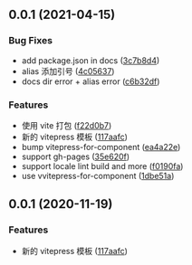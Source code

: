 ## 0.0.1 (2021-04-15)

### Bug Fixes

-   add package.json in docs ([3c7b8d4](https://github.com/dewfall123/vue-lib-template/commit/3c7b8d4017b567f6715fb18399bf0f267cbcc72b))
-   alias 添加引号 ([4c05637](https://github.com/dewfall123/vue-lib-template/commit/4c05637138f86d12bbe5f933a0a6d6d6196d26f4))
-   docs dir error + alias error ([c6b32df](https://github.com/dewfall123/vue-lib-template/commit/c6b32dfcabab4713982c3b4c1ebbfd4dd8fab100))

### Features

-   使用 vite 打包 ([f22d0b7](https://github.com/dewfall123/vue-lib-template/commit/f22d0b7ebe2a9e74209e6dd9946dc2dd0e888db1))
-   新的 vitepress 模板 ([117aafc](https://github.com/dewfall123/vue-lib-template/commit/117aafc1966024dc08bc1cced83c29f3f186d611))
-   bump vitepress-for-component ([ea4a22e](https://github.com/dewfall123/vue-lib-template/commit/ea4a22e041759b9d7ee6b551617e272f91b10d53))
-   support gh-pages ([35e620f](https://github.com/dewfall123/vue-lib-template/commit/35e620fd270971de448713347424bf721db362f9))
-   support locale lint build and more ([f0190fa](https://github.com/dewfall123/vue-lib-template/commit/f0190fa12792858c4d937a040c8a47dd1111be1f))
-   use vvitepress-for-component ([1dbe51a](https://github.com/dewfall123/vue-lib-template/commit/1dbe51aec173842dd0913212370d1285ceddb383))

## 0.0.1 (2020-11-19)

### Features

-   新的 vitepress 模板 ([117aafc](https://github.com/dewfall123/vue-lib-template/commit/117aafc1966024dc08bc1cced83c29f3f186d611))
